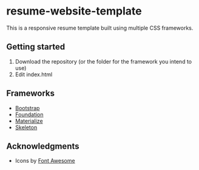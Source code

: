 # resume-website-template
This is a responsive resume template built using multiple CSS frameworks.

## Getting started
1. Download the repository (or the folder for the framework you intend to use)
2. Edit index.html

## Frameworks
* [Bootstrap](https://getbootstrap.com/)
* [Foundation](https://foundation.zurb.com/)
* [Materialize](https://materializecss.com/)
* [Skeleton](http://getskeleton.com/)

## Acknowledgments
* Icons by [Font Awesome](https://fontawesome.com/)
